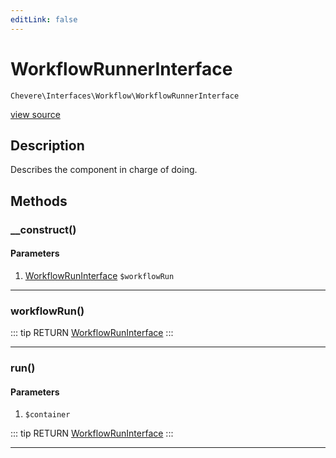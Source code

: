 ```yaml
---
editLink: false
---
```


# WorkflowRunnerInterface

`Chevere\Interfaces\Workflow\WorkflowRunnerInterface`

[view source](https://github.com/chevere/chevere/blob/master/Workflow/WorkflowRunnerInterface.php)

## Description

Describes the component in charge of doing.

## Methods

### __construct()

#### Parameters

1. [WorkflowRunInterface](./WorkflowRunInterface.md) `$workflowRun`

---

### workflowRun()

::: tip RETURN
[WorkflowRunInterface](./WorkflowRunInterface.md)
:::

---

### run()

#### Parameters

1.  `$container`

::: tip RETURN
[WorkflowRunInterface](./WorkflowRunInterface.md)
:::

---
